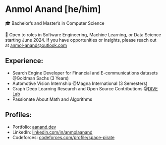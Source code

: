 <!--
**anmol-anand/anmol-anand** is a ✨ _special_ ✨ repository because its `README.md` (this file) appears on your GitHub profile.

Here are some ideas to get you started:

- 🔭 I’m currently working on ...
- 🌱 I’m currently learning ...
- 👯 I’m looking to collaborate on ...
- 🤔 I’m looking for help with ...
- 💬 Ask me about ...
- 📫 How to reach me: ...
- 😄 Pronouns: ...
- ⚡ Fun fact: ...
-->

# Anmol Anand [he/him]

🎓 Bachelor’s and Master’s in Computer Science

💬 Open to roles in Software Engineering, Machine Learning, or Data Science starting June 2024. If you have opportunities or insights, please reach out at [anmol-anand@outlook.com](mailto:anmol-anand@outlook.com)

## Experience:

- Search Engine Developer for Financial and E-communications datasets @Goldman Sachs (3 Years)
- Automotive Vision Internship @Magna International (3 Semesters)
- Graph Deep Learning Research and Open Source Contributions @[DIVE Lab](https://github.com/divelab/DIG)
- Passionate About Math and Algorithms

## Profiles:

- Portfolio: [aanand.dev](https://aanand.dev/)
- LinkedIn: [linkedin.com/in/anmolaanand](https://www.linkedin.com/in/anmolaanand/)
- Codeforces: [codeforces.com/profile/space-pirate](https://codeforces.com/profile/space-pirate)
